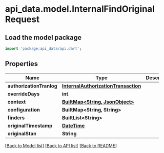 # api_data.model.InternalFindOriginalRequest

## Load the model package
```dart
import 'package:api_data/api.dart';
```

## Properties
Name | Type | Description | Notes
------------ | ------------- | ------------- | -------------
**authorizationTranlog** | [**InternalAuthorizationTransaction**](InternalAuthorizationTransaction.md) |  | 
**overrideDays** | **int** |  | [optional] 
**context** | [**BuiltMap&lt;String, JsonObject&gt;**](JsonObject.md) |  | [optional] 
**configuration** | **BuiltMap&lt;String, String&gt;** |  | [optional] 
**finders** | **BuiltList&lt;String&gt;** |  | [optional] 
**originalTimestamp** | [**DateTime**](DateTime.md) |  | [optional] 
**originalStan** | **String** |  | [optional] 

[[Back to Model list]](../README.md#documentation-for-models) [[Back to API list]](../README.md#documentation-for-api-endpoints) [[Back to README]](../README.md)


